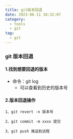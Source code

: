 ```yaml
---
title: git版本回退
date: 2023-06-11 18:32:07
category: 
  - tools
  - git
tag: 
  - git
---
```

### git 版本回退

#### 1.找到想要回退的版本

- 命令：git log 
  - 可以查看到历史的版本号

#### 2.版本回退操作

```git
1、git revert -n 版本号

2、git commit -m xxxx 提交

3、git push 推送到远程
```

